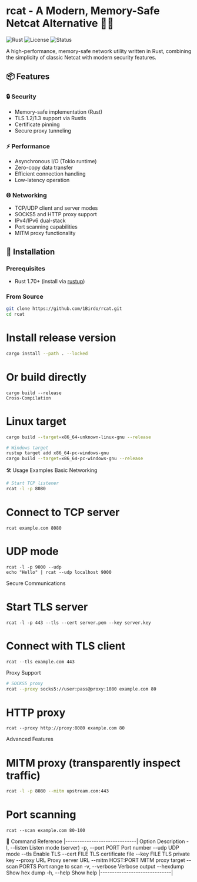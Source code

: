 # rcat - A Modern, Memory-Safe Netcat Alternative 🦀🚀

![Rust](https://img.shields.io/badge/rust-%23000000.svg?style=for-the-badge&logo=rust&logoColor=white)
![License](https://img.shields.io/badge/license-MIT-blue?style=for-the-badge)
![Status](https://img.shields.io/badge/status-active%20development-yellow?style=for-the-badge)

A high-performance, memory-safe network utility written in Rust, combining the simplicity of classic Netcat with modern security features.

## 📦 Features

### 🔒 Security
- Memory-safe implementation (Rust)
- TLS 1.2/1.3 support via Rustls
- Certificate pinning
- Secure proxy tunneling

### ⚡ Performance
- Asynchronous I/O (Tokio runtime)
- Zero-copy data transfer
- Efficient connection handling
- Low-latency operation

### 🌐 Networking
- TCP/UDP client and server modes
- SOCKS5 and HTTP proxy support
- IPv4/IPv6 dual-stack
- Port scanning capabilities
- MITM proxy functionality

## 🚀 Installation

### Prerequisites
- Rust 1.70+ (install via [rustup](https://rustup.rs/))

### From Source
```bash
git clone https://github.com/1Birdo/rcat.git
cd rcat
```

# Install release version
```bash
cargo install --path . --locked
```

# Or build directly
```
cargo build --release
Cross-Compilation
```

# Linux target
```bash
cargo build --target=x86_64-unknown-linux-gnu --release
```
```bash
# Windows target
rustup target add x86_64-pc-windows-gnu
cargo build --target=x86_64-pc-windows-gnu --release
```

🛠️ Usage Examples
Basic Networking
```bash
# Start TCP listener
rcat -l -p 8080
```

# Connect to TCP server
```
rcat example.com 8080
```
# UDP mode
```
rcat -l -p 9000 --udp
echo "Hello" | rcat --udp localhost 9000
```

Secure Communications
# Start TLS server
```
rcat -l -p 443 --tls --cert server.pem --key server.key
```
# Connect with TLS client
```
rcat --tls example.com 443
```

Proxy Support
```bash
# SOCKS5 proxy
rcat --proxy socks5://user:pass@proxy:1080 example.com 80
```

# HTTP proxy
```
rcat --proxy http://proxy:8080 example.com 80
```

Advanced Features
# MITM proxy (transparently inspect traffic)
```bash
rcat -l -p 8080 --mitm upstream.com:443
```

# Port scanning
```
rcat --scan example.com 80-100
```
📜 Command Reference
|------------------------------|
Option	Description
-l, --listen	Listen mode (server)
-p, --port PORT	Port number
--udp	UDP mode
--tls	Enable TLS
--cert FILE	TLS certificate file
--key FILE	TLS private key
--proxy URL	Proxy server URL
--mitm HOST:PORT	MITM proxy target
--scan PORTS	Port range to scan
-v, --verbose	Verbose output
--hexdump	Show hex dump
-h, --help	Show help
|------------------------------|
